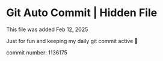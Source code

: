 # Git Auto Commit | Hidden File

This file was added Feb 12, 2025

Just for fun and keeping my daily git commit active 🤪

commit number: 1136175
